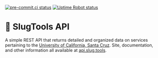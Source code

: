 <!-- TODO: dynamic changing pre-commit ci link -->
[![pre-commit.ci status](https://results.pre-commit.ci/badge/github/SlugTools/api/main.svg)](https://results.pre-commit.ci/latest/github/SlugTools/api/main)
[![Uptime Robot status](https://img.shields.io/uptimerobot/status/m792610788-ec5bd8ede10c18f96a13393a)](https://status.slug.tools)
# 🔧 SlugTools API
A simple REST API that returns detailed and organized data on services pertaining to the [University of California, Santa Cruz](https://www.ucsc.edu/). Site, documentation, and other information all available at [api.slug.tools](https://api.slug.tools).

<!-- embed asciinema video here -->
